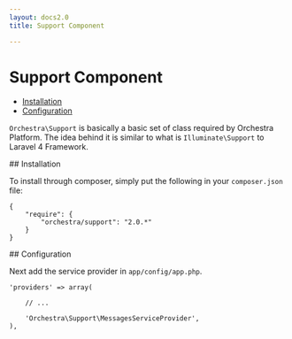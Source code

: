 ```yaml
---
layout: docs2.0
title: Support Component

---
```


Support Component
==============

* [Installation](#installation)
* [Configuration](#configuration)

<article id="introduction">

`Orchestra\Support` is basically a basic set of class required by Orchestra Platform. The idea behind it is similar to what is `Illuminate\Support` to Laravel 4 Framework.

</article>

<article id="installation">
## Installation

To install through composer, simply put the following in your `composer.json` file:

	{
		"require": {
			"orchestra/support": "2.0.*"
		}
	}

</article>

<article id="configuration">
## Configuration

Next add the service provider in `app/config/app.php`.

	'providers' => array(
		
		// ...
		
		'Orchestra\Support\MessagesServiceProvider',
	),

</article>
